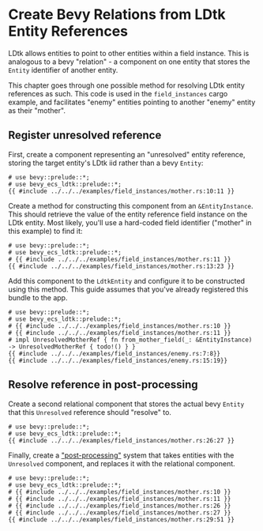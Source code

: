 # Create Bevy Relations from LDtk Entity References
LDtk allows entities to point to other entities within a field instance.
This is analogous to a bevy "relation" - a component on one entity that stores the `Entity` identifier of another entity.

This chapter goes through one possible method for resolving LDtk entity references as such.
This code is used in the `field_instances` cargo example, and facilitates "enemy" entities pointing to another "enemy" entity as their "mother".

## Register unresolved reference
First, create a component representing an "unresolved" entity reference, storing the target entity's LDtk iid rather than a bevy `Entity`:
```rust,no_run
# use bevy::prelude::*;
# use bevy_ecs_ldtk::prelude::*;
{{ #include ../../../examples/field_instances/mother.rs:10:11 }}
```

Create a method for constructing this component from an `&EntityInstance`.
This should retrieve the value of the entity reference field instance on the LDtk entity.
Most likely, you'll use a hard-coded field identifier ("mother" in this example) to find it:
```rust,no_run
# use bevy::prelude::*;
# use bevy_ecs_ldtk::prelude::*;
# {{ #include ../../../examples/field_instances/mother.rs:11 }}
{{ #include ../../../examples/field_instances/mother.rs:13:23 }}
```

Add this component to the `LdtkEntity` and configure it to be constructed using this method.
This guide assumes that you've already registered this bundle to the app.
```rust,no_run
# use bevy::prelude::*;
# use bevy_ecs_ldtk::prelude::*;
# {{ #include ../../../examples/field_instances/mother.rs:10 }}
# {{ #include ../../../examples/field_instances/mother.rs:11 }}
# impl UnresolvedMotherRef { fn from_mother_field(_: &EntityInstance) -> UnresolvedMotherRef { todo!() } }
{{ #include ../../../examples/field_instances/enemy.rs:7:8}}
{{ #include ../../../examples/field_instances/enemy.rs:15:19}}
```

## Resolve reference in post-processing
Create a second relational component that stores the actual bevy `Entity` that this `Unresolved` reference should "resolve" to.
```rust,no_run
# use bevy::prelude::*;
# use bevy_ecs_ldtk::prelude::*;
{{ #include ../../../examples/field_instances/mother.rs:26:27 }}
```

Finally, create a ["post-processing"](../explanation/game-logic-integration.html#post-processing-plugin-spawned-entities) system that takes entities with the `Unresolved` component, and replaces it with the relational component.
```rust,no_run
# use bevy::prelude::*;
# use bevy_ecs_ldtk::prelude::*;
# {{ #include ../../../examples/field_instances/mother.rs:10 }}
# {{ #include ../../../examples/field_instances/mother.rs:11 }}
# {{ #include ../../../examples/field_instances/mother.rs:26 }}
# {{ #include ../../../examples/field_instances/mother.rs:27 }}
{{ #include ../../../examples/field_instances/mother.rs:29:51 }}
```
